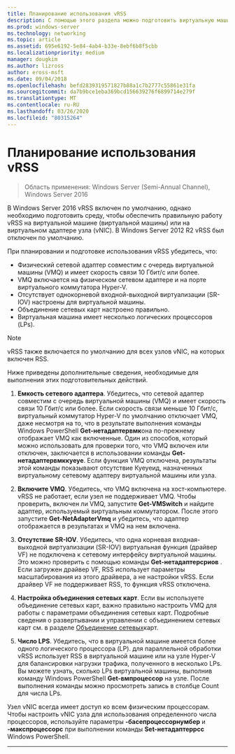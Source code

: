 ```yaml
---
title: Планирование использования vRSS
description: С помощью этого раздела можно подготовить виртуальную машину и узел Hyper-V для использования vRSS в Windows Server 2016.
ms.prod: windows-server
ms.technology: networking
ms.topic: article
ms.assetid: 695e6192-5e84-4ab4-b33e-8ebf6b8f5cbb
ms.localizationpriority: medium
manager: dougkim
ms.author: lizross
author: eross-msft
ms.date: 09/04/2018
ms.openlocfilehash: befd2839319571827b88a1c7b2777c55861e31fa
ms.sourcegitcommit: da7b9bce1eba369bcd156639276f6899714e279f
ms.translationtype: MT
ms.contentlocale: ru-RU
ms.lasthandoff: 03/26/2020
ms.locfileid: "80315264"
---
```

# <a name="plan-the-use-of-vrss"></a>Планирование использования vRSS

>Область применения: Windows Server (Semi-Annual Channel), Windows Server 2016

В Windows Server 2016 vRSS включен по умолчанию, однако необходимо подготовить среду, чтобы обеспечить правильную работу vRSS на виртуальной машине \(виртуальной машины\) или на виртуальном адаптере узла \(vNIC\). В Windows Server 2012 R2 vRSS был отключен по умолчанию.

При планировании и подготовке использования vRSS убедитесь, что:

- Физический сетевой адаптер совместим с очередь виртуальной машины \(VMQ\) и имеет скорость связи 10 Гбит/с или более.
- VMQ включается на физическом сетевом адаптере и на порте виртуального коммутатора Hyper\-V.
- Отсутствует однокорневой входной\-выходной виртуализации \(SR\-IOV\) настроены для виртуальной машины.
- Объединение сетевых карт настроено правильно.
- Виртуальная машина имеет несколько логических процессоров \(LPs\).

>[!NOTE]
>vRSS также включается по умолчанию для всех узлов vNIC, на которых включен RSS.

Ниже приведены дополнительные сведения, необходимые для выполнения этих подготовительных действий.
  
1. **Емкость сетевого адаптера**. Убедитесь, что сетевой адаптер совместим с очередь виртуальной машины \(VMQ\) и имеет скорость связи 10 Гбит/с или более. Если скорость связи меньше 10 Гбит/с, виртуальный коммутатор Hyper\-V по умолчанию отключает VMQ, даже несмотря на то, что в результате выполнения команды Windows PowerShell **Get-нетадаптервмк**она по-прежнему отображает VMQ как включенные. Один из способов, который можно использовать для проверки того, что VMQ включен или отключен, заключается в использовании команды **Get-нетадаптервмккуеуе**.  Если функция VMQ отключена, результаты этой команды показывают отсутствие Куеуеид, назначенных виртуальному сетевому адаптеру виртуальной машины или узла. 
  
2. **Включите VMQ**. Убедитесь, что VMQ включена на хост-компьютере. vRSS не работает, если узел не поддерживает VMQ. Чтобы проверить, включен ли VMQ, запустите **Get-VMSwitch** и найдите адаптер, используемый виртуальным коммутатором. После этого запустите **Get-NetAdapterVmq** и убедитесь, что адаптер отображается в результатах и VMQ на нем включена.
  
3. **Отсутствие SR\-IOV**. Убедитесь, что одна корневая входная\-выходной виртуализации \(SR\-IOV\) виртуальная функция \(драйвер VF\) не подключена к сетевому интерфейсу виртуальной машины. Это можно проверить с помощью команды **Get-нетадаптерсриов** . Если загружен драйвер VF, RSS использует параметры масштабирования из этого драйвера, а не настройки vRSS. Если драйвер VF не поддерживает RSS, то функция vRSS отключена.
  
4. **Настройка объединения сетевых карт**. Если вы используете объединение сетевых карт, важно правильно настроить VMQ для работы с параметрами объединения сетевых карт. Подробные сведения о развертывании и управлении с объединением сетевых карт см. в разделе [Объединение сетевых](https://docs.microsoft.com/windows-server/networking/technologies/nic-teaming/nic-teaming)карт.

5. **Число LPS**. Убедитесь, что в виртуальной машине имеется более одного логического процессора \(LP\). для параллельной обработки vRSS использует RSS в виртуальной машине или на узле Hyper-V для балансировки нагрузки трафика, полученного в несколько LPs. Вы можете узнать, сколько LPs виртуальной машины, выполнив команду Windows PowerShell **Get-вмпроцессор** на узле. После выполнения команды можно просмотреть запись в столбце Count для числа LPs.

Узел vNIC всегда имеет доступ ко всем физическим процессорам. Чтобы настроить vNIC узла для использования определенного числа процессоров, используйте параметры **-басепроцессорнумбер** и **-макспроцессорс** при выполнении команды **Set-нетадаптеррсс** Windows PowerShell.

---
